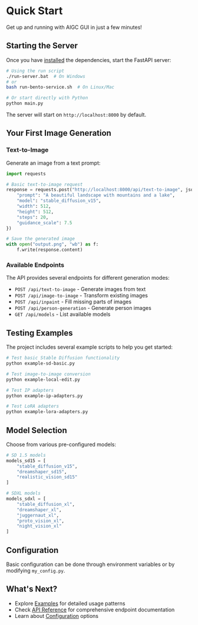 # Quick Start

Get up and running with AIGC GUI in just a few minutes!

## Starting the Server

Once you have [installed](installation.md) the dependencies, start the FastAPI server:

```bash
# Using the run script
./run-server.bat  # On Windows
# or
bash run-bento-service.sh  # On Linux/Mac

# Or start directly with Python
python main.py
```

The server will start on `http://localhost:8000` by default.

## Your First Image Generation

### Text-to-Image

Generate an image from a text prompt:

```python
import requests

# Basic text-to-image request
response = requests.post("http://localhost:8000/api/text-to-image", json={
    "prompt": "A beautiful landscape with mountains and a lake",
    "model": "stable_diffusion_v15",
    "width": 512,
    "height": 512,
    "steps": 20,
    "guidance_scale": 7.5
})

# Save the generated image
with open("output.png", "wb") as f:
    f.write(response.content)
```

### Available Endpoints

The API provides several endpoints for different generation modes:

- `POST /api/text-to-image` - Generate images from text
- `POST /api/image-to-image` - Transform existing images
- `POST /api/inpaint` - Fill missing parts of images
- `POST /api/person-generation` - Generate person images
- `GET /api/models` - List available models

## Testing Examples

The project includes several example scripts to help you get started:

```bash
# Test basic Stable Diffusion functionality
python example-sd-basic.py

# Test image-to-image conversion
python example-local-edit.py

# Test IP adapters
python example-ip-adapters.py

# Test LoRA adapters
python example-lora-adapters.py
```

## Model Selection

Choose from various pre-configured models:

```python
# SD 1.5 models
models_sd15 = [
    "stable_diffusion_v15",
    "dreamshaper_sd15", 
    "realistic_vision_sd15"
]

# SDXL models
models_sdxl = [
    "stable_diffusion_xl",
    "dreamshaper_xl",
    "juggernaut_xl",
    "proto_vision_xl",
    "night_vision_xl"
]
```

## Configuration

Basic configuration can be done through environment variables or by modifying `my_config.py`.

## What's Next?

- Explore [Examples](../examples/text-to-image.md) for detailed usage patterns
- Check [API Reference](../api/models.md) for comprehensive endpoint documentation
- Learn about [Configuration](configuration.md) options